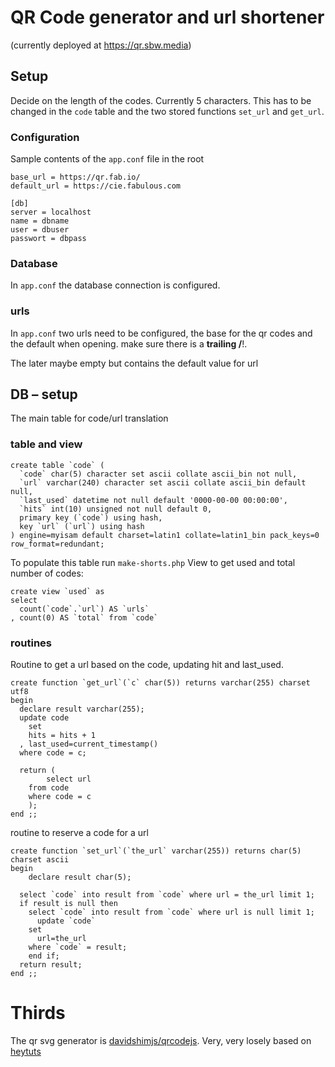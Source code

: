 # QR Code generator and url shortener
(currently deployed at https://qr.sbw.media)
## Setup
Decide on the length of the codes. Currently 5 characters. This has to be changed in the `code` table and the two stored functions `set_url` and `get_url`.

### Configuration
Sample contents of the `app.conf` file in the root
```
base_url = https://qr.fab.io/
default_url = https://cie.fabulous.com

[db]
server = localhost
name = dbname
user = dbuser
passwort = dbpass

```
### Database
In `app.conf` the database connection is configured. 

### urls
In `app.conf` two urls need to be configured, the base for the qr codes and the default when opening. make sure there is a __trailing /__!.

The later maybe empty but contains the default value for url

## DB – setup
The main table for code/url translation

### table and view
```
create table `code` (
  `code` char(5) character set ascii collate ascii_bin not null,
  `url` varchar(240) character set ascii collate ascii_bin default null,
  `last_used` datetime not null default '0000-00-00 00:00:00',
  `hits` int(10) unsigned not null default 0,
  primary key (`code`) using hash,
  key `url` (`url`) using hash
) engine=myisam default charset=latin1 collate=latin1_bin pack_keys=0 row_format=redundant;
```
To populate this table run `make-shorts.php`
View to get used and total number of codes:
```
create view `used` as
select
  count(`code`.`url`) AS `urls`
, count(0) AS `total` from `code`
```

### routines
Routine to get a url based on the code, updating hit and last_used.
```
create function `get_url`(`c` char(5)) returns varchar(255) charset utf8
begin
  declare result varchar(255);
  update code
	set
    hits = hits + 1
  , last_used=current_timestamp()
  where code = c;

  return (
		select url
    from code
    where code = c
	);
end ;;
```

routine to reserve a code for a url
```
create function `set_url`(`the_url` varchar(255)) returns char(5) charset ascii
begin
	declare result char(5);

  select `code` into result from `code` where url = the_url limit 1;
  if result is null then
    select `code` into result from `code` where url is null limit 1;
	  update `code`
    set
      url=the_url
    where `code` = result;
	end if;
  return result;
end ;;
```
# Thirds
The qr svg generator is [davidshimjs/qrcodejs](https://github.com/davidshimjs/qrcodejs).
Very, very losely based on [heytuts](https://heytuts.com/web-dev/php/create-a-url-shortener-using-php)

